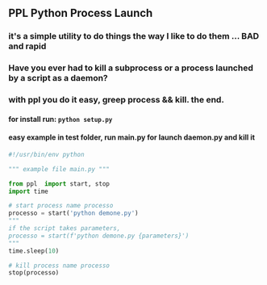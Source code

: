 ## PPL Python Process Launch

### it's a simple utility to do things the way I like to do them ... BAD and rapid

### Have you ever had to kill a subprocess or a process launched by a script as a daemon?
### with ppl you do it easy, greep process && kill. the end.

#### for install run:   `python setup.py`
#### easy example in test folder, run main.py for launch daemon.py and kill it

``` python
#!/usr/bin/env python

""" example file main.py """

from ppl  import start, stop
import time

# start process name processo
processo = start('python demone.py')
""" 
if the script takes parameters, 
processo = start(f'python demone.py {parameters}')
"""
time.sleep(10)

# kill process name processo
stop(processo)
```
